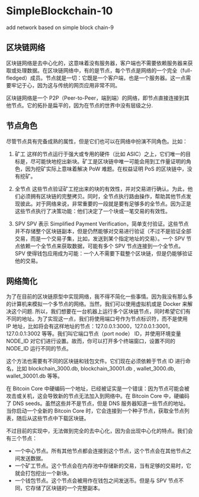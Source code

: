 # SimpleBlockchain-10 
add network based on simple block chain-9

## 区块链网络
区块链网络是去中心化的，这意味着没有服务器，客户端也不需要依赖服务器来获取或处理数据。在区块链网络中，有的是节点，每个节点是网络的一个完全（full-fledged）成员。节点就是一切：它既是一个客户端，也是一个服务器。这一点需要牢记于心，因为这与传统的网页应用非常不同。

区块链网络是一个 P2P（Peer-to-Peer，端到端）的网络，即节点直接连接到其他节点。它的拓扑是扁平的，因为在节点的世界中没有层级之分.

## 节点角色
尽管节点具有完备成熟的属性，但是它们也可以在网络中扮演不同角色。比如：

1. 矿工 这样的节点运行于强大或专用的硬件（比如 ASIC）之上，它们唯一的目标是，尽可能快地挖出新块。矿工是区块链中唯一可能会用到工作量证明的角色，因为挖矿实际上意味着解决 PoW 难题。在权益证明 PoS 的区块链中，没有挖矿。

2. 全节点 这些节点验证矿工挖出来的块的有效性，并对交易进行确认。为此，他们必须拥有区块链的完整拷贝。同时，全节点执行路由操作，帮助其他节点发现彼此。对于网络来说，非常重要的一段就是要有足够多的全节点。因为正是这些节点执行了决策功能：他们决定了一个块或一笔交易的有效性。

3. SPV SPV 表示 Simplified Payment Verification，简单支付验证。这些节点并不存储整个区块链副本，但是仍然能够对交易进行验证（不过不是验证全部交易，而是一个交易子集，比如，发送到某个指定地址的交易）。一个 SPV 节点依赖一个全节点来获取数据，可能有多个 SPV 节点连接到一个全节点。SPV 使得钱包应用成为可能：一个人不需要下载整个区块链，但是仍能够验证他的交易。

## 网络简化
为了在目前的区块链原型中实现网络，我不得不简化一些事情。因为我没有那么多的计算机来模拟一个多节点的网络。当然，我们可以使用虚拟机或是 Docker 来解决这个问题. 所以，我们想要在一台机器上运行多个区块链节点，同时希望它们有不同的地址。为了实现这一点，我们将使用端口号作为节点标识符，而不是使用 IP 地址，比如将会有这样地址的节点：127.0.0.1:3000，127.0.0.1:3001，127.0.0.1:3002 等等。我们叫它端口节点（port node） ID，并使用环境变量 NODE_ID 对它们进行设置。故而，你可以打开多个终端窗口，设置不同的 NODE_ID 运行不同的节点。

这个方法也需要有不同的区块链和钱包文件。它们现在必须依赖于节点 ID 进行命名，比如 blockchain_3000.db, blockchain_30001.db , wallet_3000.db, wallet_30001.db 等等。


在 Bitcoin Core 中硬编码一个地址，已经被证实是一个错误：因为节点可能会被攻击或关机，这会导致新的节点无法加入到网络中。在 Bitcoin Core 中，硬编码了 DNS seeds。虽然这些并不是节点，但是 DNS 服务器知道一些节点的地址。当你启动一个全新的 Bitcoin Core 时，它会连接到一个种子节点，获取全节点列表，随后从这些节点中下载区块链。

不过目前的实现中，无法做到完全的去中心化，因为会出现中心化的特点。我们会有三个节点：

- 一个中心节点。所有其他节点都会连接到这个节点，这个节点会在其他节点之间发送数据。
- 一个矿工节点。这个节点会在内存池中存储新的交易，当有足够的交易时，它就会打包挖出一个新块。
- 一个钱包节点。这个节点会被用作在钱包之间发送币。但是与 SPV 节点不同，它存储了区块链的一个完整副本。
